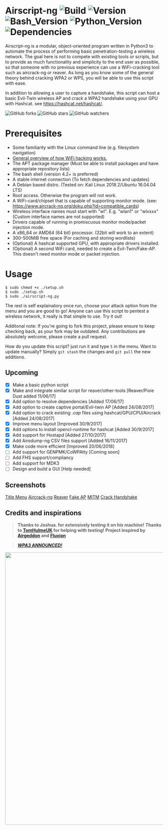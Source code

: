 # Airscript-ng ![Build](https://img.shields.io/badge/build-passing-green.svg?longCache=true&style=flat-square&colorA=273133) ![Version](https://img.shields.io/badge/version-1.8-blue.svg?longCache=true&style=flat-square&colorA=273133&colorB=2962FF) ![Bash_Version](https://img.shields.io/badge/bash-4.2+-blue.svg?longCache=true&style=flat-square&colorA=273133&colorB=FFD600) ![Python_Version](https://img.shields.io/badge/python-3.4+-blue.svg?longCache=true&style=flat-square&colorA=273133&colorB=E65100) ![Dependencies](https://img.shields.io/badge/dependencies-up--to--date-blue.svg?longCache=true&style=flat-square&colorA=273133&colorB=004D40)
Airscript-ng is a modular, object-oriented program written in Python3 to automate the process of performing basic penetration-testing a wireless network. The goal here is not to compete with existing tools or scripts, but to provide as much functionality and simplicity to the end user as possible, so that someone with no previous experience can use a WiFi-cracking tool such as aircrack-ng or reaver. As long as you know some of the general theory behind cracking WPA2 or WPS, you will be able to use this script with ease.

In addition to allowing a user to capture a handshake, this script can host a basic Evil-Twin wireless AP and crack a WPA2 handshake using your GPU with Hashcat. see https://hashcat.net/hashcat/.

![GitHub forks](https://img.shields.io/github/forks/Sh3llcod3/Airscript-ng.svg?style=for-the-badge&label=Fork&colorA=273133)
![GitHub stars](https://img.shields.io/github/stars/Sh3llcod3/Airscript-ng.svg?style=for-the-badge&label=Stars&colorA=273133)
![GitHub watchers](https://img.shields.io/github/watchers/Sh3llcod3/Airscript-ng.svg?style=for-the-badge&label=Watch&colorA=273133)

# Prerequisites 
- Some familiarity with the Linux command line (e.g. filesystem navigation)
- [General overview of how WiFi hacking works.](https://null-byte.wonderhowto.com/how-to/wi-fi-hacking/)
- The APT package manager (Must be able to install packages and have appropriate repository lists)
- The bash shell (version 4.2+ is preferred)
- A stable internet connection (To fetch dependencies and updates)
- A Debian based distro. (Tested on: Kali Linux 2018.2/Ubuntu 16.04.04 LTS)
- Root access. Otherwise the program will not work.
- A WiFi-card/chipset that is capable of supporting monitor mode. (see: https://www.aircrack-ng.org/doku.php?id=compatible_cards)
- Wireless interface names must start with "wl". E.g. "wlan1" or "wlxxxx" (Custom interface names are not supported) 
- Drivers capable of running in promiscuous monitor mode/packet injection mode.
- A x86_64 or AMD64 (64 bit) processor. (32bit will work to an extent)
- 300-500MiB free space (For caching and storing wordlists)
- (Optional) A hashcat supported GPU, with appropriate drivers installed.
- (Optional) A second WiFi card, needed to create a Evil-Twin/Fake-AP. This doesn't need monitor mode or packet injection.


# Usage
```shell
$ sudo chmod +x ./setup.sh
$ sudo ./setup.sh
$ sudo ./airscript-ng.py
```
The rest is self explainatory once run, choose your attack option from the menu and you are good to go! Anyone can use this script to pentest a wireless network, it really is that simple to use. Try it out!

Additonal note: If you're going to fork this project, please ensure to keep checking back, as your fork may be outdated. Any contributions are absolutely welcome, please create a pull request.

How do you update this script? just run it and type `5` in the menu. Want to update manually? Simply `git stash` the changes and `git pull` the new additions.

## Upcoming
- [x] Make a basic python script
- [x] Make and integrate similar script for reaver/other-tools [Reaver/Pixie Dust added 11/06/17]
- [x] Add option to resolve dependencies [Added 17/06/17]
- [x] Add option to create captive portal/Evil-twin AP [Added 24/08/2017]
- [x] Add option to crack existing *.cap* files using hashcat/GPU/CPU/Aircrack [Added 24/08/2017]
- [x] Improve menu layout [Improved 30/9/2017]
- [x] Add options to install opencl-runtime for hashcat [Added 30/9/2017]
- [x] Add support for Hostapd [Added 27/10/2017]
- [x] Add Airodump-ng CSV files support [Added 16/11/2017]
- [x] Make code more efficient [Improved 20/06/2018] 
- [ ] Add support for GENPMK/CoWPAtty [Coming soon]
- [ ] Add FHS support/compliancy
- [ ] Add support for MDK3
- [ ] Design and build a GUI [Help needed]

## Screenshots
[Title Menu](https://goo.gl/b94o9v)
[Aircrack-ng](https://goo.gl/xEaXi1)
[Reaver](https://goo.gl/aH4WGy)
[Fake AP](https://goo.gl/mXuBwR)
[MITM](https://goo.gl/EmWBiH)
[Crack Handshake](https://goo.gl/nSL1Bd)

## Credits and inspirations
> **Thanks to Joshua. for extensively testing it on his machine!**
> **Thanks to [TomHulmeUK](https://github.com/TomHulmeUK) for helping with testing!**
> **Project inspired by [Airgeddon](https://github.com/v1s1t0r1sh3r3/airgeddon) and [Fluxion](https://github.com/FluxionNetwork/fluxion)**

> [*__WPA3 ANNOUNCED!__*](https://www.theverge.com/2018/1/9/16867940/wi-fi-alliance-new-wpa3-security-protections-wpa2-announced)

<img src="https://goo.gl/wNmRxs" width="870px" height="auto">

